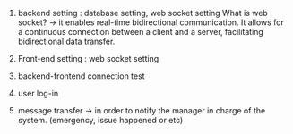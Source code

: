 1. backend setting : database setting, web socket setting
   What is web socket? -> it enables real-time bidirectional communication. It allows for a continuous connection between a client and a server, facilitating bidirectional data transfer.
2. Front-end setting : web socket setting
3. backend-frontend connection test

4. user log-in
5. message transfer -> in order to notify the manager in charge of the system. (emergency, issue happened or etc)
